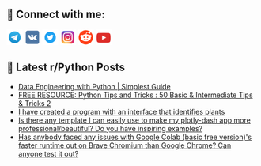 ## 🔎 Connect with me:
[<img src="https://github.com/bullbesh/bullbesh/blob/main/images/Telegram.png" width="32" height="32" />](https://t.me/bullbesh)
[<img src="https://github.com/bullbesh/bullbesh/blob/main/images/VK.png" width="32" height="32" />](https://vk.com/bullbesh)
[<img src="https://github.com/bullbesh/bullbesh/blob/main/images/Twitter.png" width="32" height="32" />](https://twitter.com/bullbesh1)
[<img src="https://github.com/bullbesh/bullbesh/blob/main/images/Instagram.png" width="32" height="32" />](https://www.instagram.com/bullbesh)
[<img src="https://github.com/bullbesh/bullbesh/blob/main/images/Reddit.png" width="32" height="32" />](https://www.reddit.com/user/bullbesh)
[<img src="https://github.com/bullbesh/bullbesh/blob/main/images/YouTube.png" width="32" height="32" />](https://www.youtube.com/channel/UCtfjRs6uzgq5mfm8S06WTcg)

## 📕 Latest r/Python Posts
<!-- BLOG-POST-LIST:START -->
- [Data Engineering with Python | Simplest Guide](https://www.reddit.com/r/Python/comments/xmssfl/data_engineering_with_python_simplest_guide/)
- [FREE RESOURCE: Python Tips and Tricks : 50 Basic &amp; Intermediate Tips &amp; Tricks 2](https://www.reddit.com/r/Python/comments/xmsg70/free_resource_python_tips_and_tricks_50_basic/)
- [I have created a program with an interface that identifies plants](https://www.reddit.com/r/Python/comments/xmqgx0/i_have_created_a_program_with_an_interface_that/)
- [Is there any template I can easily use to make my plotly-dash app more professional/beautiful? Do you have inspiring examples?](https://www.reddit.com/r/Python/comments/xmpxge/is_there_any_template_i_can_easily_use_to_make_my/)
- [Has anybody faced any issues with Google Colab &lpar;basic free version&rpar;&#39;s faster runtime out on Brave Chromium than Google Chrome? Can anyone test it out?](https://www.reddit.com/r/Python/comments/xmoowt/has_anybody_faced_any_issues_with_google_colab/)
<!-- BLOG-POST-LIST:END -->
